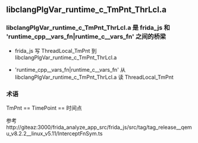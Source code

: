 
## libclangPlgVar_runtime_c_TmPnt_ThrLcl.a

### libclangPlgVar_runtime_c_TmPnt_ThrLcl.a 是 frida_js 和  'runtime_cpp__vars_fn|runtime_c__vars_fn' 之间的桥梁

- frida_js 写 ThreadLocal_TmPnt 到  libclangPlgVar_runtime_c_TmPnt_ThrLcl.a  

- 'runtime_cpp__vars_fn|runtime_c__vars_fn' 从 libclangPlgVar_runtime_c_TmPnt_ThrLcl.a   读 ThreadLocal_TmPnt


### 术语

TmPnt == TimePoint == 时间点

参考 http://giteaz:3000/frida_analyze_app_src/frida_js/src/tag/tag_release__qemu_v8.2.2__linux_v5.11/InterceptFnSym.ts
